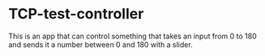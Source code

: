 # TCP-test-controller
This is an app that can control something that takes an input from 0 to 180 and sends it a number between 0 and 180 with a slider.
